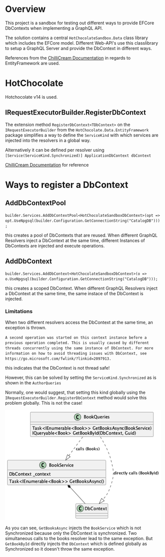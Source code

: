 # Overview
This project is a sandbox for testing out different ways to provide EFCore DbContexts when implementing a GraphQL API.

The solution contains a central `HotChocolateSandbox.Data` class library which includes the EFCore model.
Different Web-API's use this classlibrary to setup a GraphQL Server and provide the DbContext in different ways.

References from the [ChilliCream Documentation](https://chillicream.com/docs/hotchocolate/v13/integrations/entity-framework) in regards to EntityFramework are used.

# HotChocolate
Hotchocolate v14 is used.
## IRequestExecutorBuilder.RegisterDbContext
The extension method `RegisterDbContext<TDbContext>` on the `IRequestExecutorBuilder` from the `HotChocolate.Data.EntityFramework` package simplifies a way to define the `ServiceKind` with which services are injected into the resolvers in a global way.

Alternatively it can be defined per resolver using `[Service(ServiceKind.Synchronized)] ApplicationDbContext dbContext`

[ChilliCream Documentation](https://chillicream.com/docs/hotchocolate/v13/integrations/entity-framework#resolver-injection-of-a-dbcontext) for reference
# Ways to register a DbContext
## AddDbContextPool
`builder.Services.AddDbContextPool<HotChocolateSandboxDbContext>(opt => opt.UseNpgsql(builder.Configuration.GetConnectionString("CatalogDB")));`

this creates a pool of DbContexts that are reused. When different GraphQL Resolvers inject a DbContext at the same time, different Instances of DbContexts are injected and execute operations.

## AddDbContext
`builder.Services.AddDbContext<HotChocolateSandboxDbContext>(o =>
o.UseNpgsql(builder.Configuration.GetConnectionString("CatalogDB")));`

this creates a scoped DbContext. When different GraphQL Resolvers inject a DbContext at the same time, the same instace of the DbContext is injected.

### Limitations
When two different resolvers access the DbContext at the same time, an exception is thrown.

`A second operation was started on this context instance before a previous operation completed. This is usually caused by different threads concurrently using the same instance of DbContext. For more information on how to avoid threading issues with DbContext, see https://go.microsoft.com/fwlink/?linkid=2097913.`

this indicates that the DbContext is not thread safe!

However, this can be solved by setting the `ServiceKind.Synchronized` as is shown in the `AuthorQueries`

Normally, one would suggest, that setting this kind globally using the `IRequestExecutorBuilder.RegisterDbContext` method would solve this problem globally. This is not the case!

![Architecture Diagram](diagrams/architecture.png)

As you can see, `GetBooksAsync` injects the `BookService` which is not Synchronized because only the DbContext is synchronized. Two simultaneous calls to the books resolver lead to the same exception.
But `GetBookById` directly injects the `DbContext` which is defined globally as Synchronized so it doesn't throw the same exception.